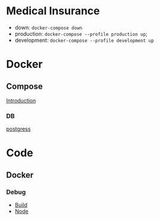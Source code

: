 # Medical Insurance
* down: `docker-compose down`
* production: `docker-compose --profile production up`;
* development: `docker-compose --profile development up`
# Docker
## Compose
[Introduction](https://docs.docker.com/compose/intro/compose-application-model)
### DB
[postgress](https://hub.docker.com/_/postgres)
# Code
## Docker
### Debug
* [Build](https://code.visualstudio.com/docs/containers/reference)
* [Node](https://code.visualstudio.com/docs/containers/debug-node)